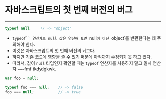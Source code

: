 # 자바스크립트의 첫 번째 버전의 버그

***

```javascript
typeof null     // -> "object"
```

* `typeof`` 연산자로 null 값은 연산해 보면 `null`이 아닌 `object`를 반환한다는 데 주의해야 한다.
* 이것은 자바스크립트의 첫 번째 버전의 버그다.
* 하지만 기존 코드에 영향을 줄 수 있기 때문에 아직까지 수정되지 못 하고 있다.
* 따라서, 값이 `null` 타입인지 확인할 때는 `typeof` 연산자를 사용하지 말고 일치 연산자 `===`fmf tkdydgkwk.

```javascript
var foo = null;

typeof foo === null;    // -> false
foo === null;           // -> true
```